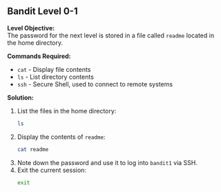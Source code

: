 ## Bandit Level 0-1

**Level Objective:**  
The password for the next level is stored in a file called `readme` located in the home directory.

**Commands Required:**
- `cat` - Display file contents
- `ls` - List directory contents
- `ssh` - Secure Shell, used to connect to remote systems

**Solution:**
1. List the files in the home directory:
   ```sh
   ls
   ```
2. Display the contents of `readme`:
   ```sh
   cat readme
   ```
3. Note down the password and use it to log into `bandit1` via SSH.
4. Exit the current session:
   ```sh
   exit
   ```